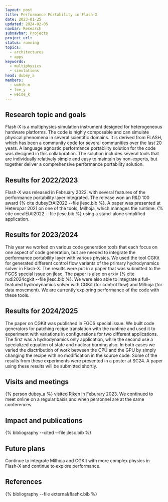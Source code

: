 ```yaml
---
layout: post
title: Performance Portability in Flash-X
date: 2023-01-25
updated: 2024-02-05
navbar: Research
subnavbar: Projects
project_url:
status: running
topics:
  - architectures
  - apps
keywords:
  - multiphysics
  - simulations
head: dubey_a
members:
  - wahib_m
  - lee_y
  - weide_k
---
```


## Research topic and goals

Flash-X is a multiphysics simulation instrument designed for heterogeneous hardware platforms. The code is highly composable and can simulate physical phenomena in several scientific domains. It is derived from FLASH, which has been a community code for several communities over the last 20 years.  A language agnostic performance portability solution for the code was designed in this collaboration. The solution includes several tools that are individually relatively simple and easy to maintain by non-experts, but together deliver a comprehensive performance portability solution.

## Results for 2022/2023

Flash-X was released in February 2022, with several features of the performance portability layer integrated. The release won an R&D 100 award
 {% cite dubeyEtAl2022 --file jlesc.bib %}. A paper was presented at Heteropar 2021 on one of the tools, Milhoja, which manages the runtime. {% cite onealEtAl2022 --file jlesc.bib %} using a stand-alone simplified application.

## Results for 2023/2024
This year we worked on various code generation tools that each focus on one aspect of code generation, but are needed to integrate the performance portability layer with various physics. We used the tool CGKit for generated different control flow variants of the primary hydrodynamics solver in Flash-X. The results were put in a paper that was submitted to the FGCS special issue on jlesc. The paper is also on arxiv {% cite rudi2024cgkit --file jlesc.bib %}. We were also able to integrate a full-featured hydrodynamics solver with CGKit (for control flow) and Milhoja (for data movement). We are currently exploring performance of the code with these tools. 

## Results for 2024/2025
The paper on CGKit was published in FGCS special issue. We built code generators for patching recipe translation with the runtime and used it to experiment with variations in configurations for two different applications. The first was a hydrodynamics only application, while the second use a specialized equation of state and nuclear burning also. In both cases we varied the disctribution of work between the CPU and the GPU by simply changing the recipe with no modification in the source code. Some of the results from these experiments were presented in a poster at SC24. A paper using these results will be submitted shortly.

## Visits and meetings

{% person dubey_a %} visited Riken in Feburary 2023. We continued to meet online on a regular basis and when personnel are at the same conferences.

## Impact and publications

{% bibliography --cited --file jlesc.bib %}


## Future plans

Continue to integrate Milhoja and CGKit with more complex physics in Flash-X and continue to explore performance.


## References

{% bibliography --file external/flashx.bib %}
